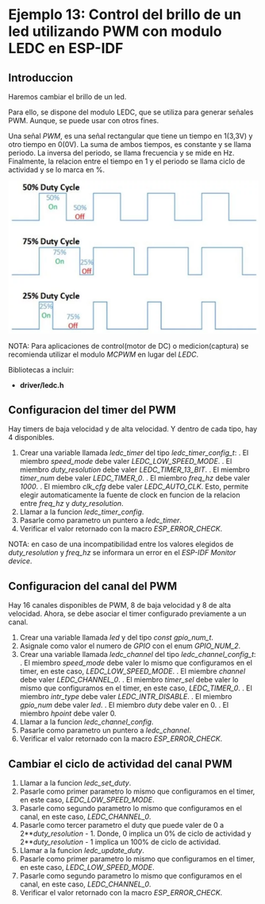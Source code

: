 # Ejemplo 13: Control del brillo de un led utilizando PWM con modulo LEDC en ESP-IDF

## Introduccion

Haremos cambiar el brillo de un led.

Para ello, se dispone del modulo LEDC, que se utiliza para generar señales PWM. Aunque, se puede usar con otros fines.

Una señal _PWM_, es una señal rectangular que tiene un tiempo en 1(3,3V) y otro tiempo en 0(0V). La suma de ambos tiempos, es constante y se llama periodo. La inversa del periodo, se llama frecuencia y se mide en Hz. Finalmente, la relacion entre el tiempo en 1 y el periodo se llama ciclo de actividad y se lo marca en %.

![Señal PWM](/ej14-pwm-led/pwm.png "Señal PWM")

NOTA: Para aplicaciones de control(motor de DC) o medicion(captura) se recomienda utilizar el modulo _MCPWM_ en lugar del _LEDC_.

Bibliotecas a incluir:

- **driver/ledc.h**

## Configuracion del timer del PWM

Hay timers de baja velocidad y de alta velocidad. Y dentro de cada tipo, hay 4 disponibles.

1. Crear una variable llamada _ledc_timer_ del tipo _ledc_timer_config_t_:
   . El miembro _speed_mode_ debe valer _LEDC_LOW_SPEED_MODE_.
   . El miembro _duty_resolution_ debe valer _LEDC_TIMER_13_BIT_.
   . El miembro _timer_num_ debe valer _LEDC_TIMER_0_.
   . El miembro _freq_hz_ debe valer _1000_.
   . El miembro _clk_cfg_ debe valer _LEDC_AUTO_CLK_. Esto, permite elegir automaticamente la fuente de clock en funcion de la relacion entre _freq_hz_ y _duty_resolution_.
2. Llamar a la funcion _ledc_timer_config_.
3. Pasarle como parametro un puntero a _ledc_timer_.
4. Verificar el valor retornado con la macro _ESP_ERROR_CHECK_.

NOTA: en caso de una incompatibilidad entre los valores elegidos de _duty_resolution_ y _freq_hz_ se informara un error en el _ESP-IDF Monitor device_.

## Configuracion del canal del PWM

Hay 16 canales disponibles de PWM, 8 de baja velocidad y 8 de alta velocidad. Ahora, se debe asociar el timer configurado previamente a un canal.

1. Crear una variable llamada _led_ y del tipo _const gpio_num_t_.
2. Asignale como valor el numero de _GPIO_ con el enum _GPIO_NUM_2_.
3. Crear una variable llamada _ledc_channel_ del tipo _ledc_channel_config_t_:
   . El miembro _speed_mode_ debe valer lo mismo que configuramos en el timer, en este caso, _LEDC_LOW_SPEED_MODE_.
   . El miembre _channel_ debe valer _LEDC_CHANNEL_0_.
   . El miembro _timer_sel_ debe valer lo mismo que configuramos en el timer, en este caso, _LEDC_TIMER_0_.
   . El miembro _intr_type_ debe valer _LEDC_INTR_DISABLE_.
   . El miembro _gpio_num_ debe valer _led_.
   . El miembro _duty_ debe valer en 0.
   . El miembro _hpoint_ debe valer 0.
4. Llamar a la funcion _ledc_channel_config_.
5. Pasarle como parametro un puntero a _ledc_channel_.
6. Verificar el valor retornado con la macro _ESP_ERROR_CHECK_.

## Cambiar el ciclo de actividad del canal PWM

1. Llamar a la funcion _ledc_set_duty_.
2. Pasarle como primer parametro lo mismo que configuramos en el timer, en este caso, _LEDC_LOW_SPEED_MODE_.
3. Pasarle como segundo parametro lo mismo que configuramos en el canal, en este caso, _LEDC_CHANNEL_0_.
4. Pasarle como tercer parametro el duty que puede valer de 0 a 2\*\*_duty_resolution_ - 1. Donde, 0 implica un 0% de ciclo de actividad y 2\*\*_duty_resolution_ - 1 implica un 100% de ciclo de actividad.
5. Llamar a la funcion _ledc_update_duty_.
6. Pasarle como primer parametro lo mismo que configuramos en el timer, en este caso, _LEDC_LOW_SPEED_MODE_.
7. Pasarle como segundo parametro lo mismo que configuramos en el canal, en este caso, _LEDC_CHANNEL_0_.
8. Verificar el valor retornado con la macro _ESP_ERROR_CHECK_.
